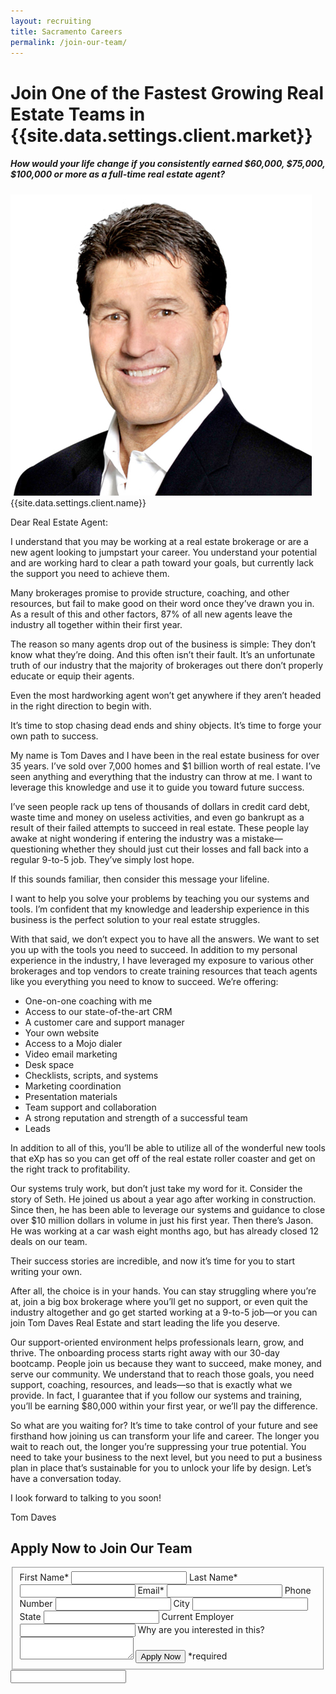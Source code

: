 ```yaml
---
layout: recruiting
title: Sacramento Careers
permalink: /join-our-team/
---
```


<div class="recruiting-page">
<h1 class="join-us">Join One of the Fastest Growing Real Estate Teams in {{site.data.settings.client.market}}</h1>
<h5 class="join-us-subtitle">How would your life change if you consistently earned $60,000, $75,000, $100,000 or more as a full-time real estate agent?</h5>
<div class="recruiting-photo">
<span class="client-image-container">
<img src="/img/headshot.jpg" alt="{{site.data.settings.client.name}}" class="client-image"/>
</span>
<figcaption class="caption">{{site.data.settings.client.name}}</figcaption>
</div>


<p>Dear Real Estate Agent:</p>

<p>I understand that you may be working at a real estate brokerage or are a new agent looking to jumpstart your career. You understand your potential and are working hard to clear a path toward your goals, but currently lack the support you need to achieve them.</p>

<p>Many brokerages promise to provide structure, coaching, and other resources, but fail to make good on their word once they’ve drawn you in. As a result of this and other factors, 87% of all new agents leave the industry all together within their first year.</p>

<p>The reason so many agents drop out of the business is simple: They don’t know what they’re doing. And this often isn’t their fault. It’s an unfortunate truth of our industry that the majority of brokerages out there don’t properly educate or equip their agents.</p>

<p>Even the most hardworking agent won’t get anywhere if they aren’t headed in the right direction to begin with.</p>

<p>It’s time to stop chasing dead ends and shiny objects. It’s time to forge your own path to success.</p>

<p>My name is Tom Daves and I have been in the real estate business for over 35 years. I’ve sold over 7,000 homes and $1 billion worth of real estate. I’ve seen anything and everything that the industry can throw at me. I want to leverage this knowledge and use it to guide you toward future success.</p>

<p>I’ve seen people rack up tens of thousands of dollars in credit card debt, waste time and money on useless activities, and even go bankrupt as a result of their failed attempts to succeed in real estate. These people lay awake at night wondering if entering the industry was a mistake—questioning whether they should just cut their losses and fall back into a regular 9-to-5 job. They’ve simply lost hope.</p>

<p>If this sounds familiar, then consider this message your lifeline.</p>

<p>I want to help you solve your problems by teaching you our systems and tools. I’m confident that my knowledge and leadership experience in this business is the perfect solution to your real estate struggles.</p>

<p>With that said, we don’t expect you to have all the answers. We want to set you up with the tools you need to succeed. In addition to my personal experience in the industry, I have leveraged my exposure to various other brokerages and top vendors to create training resources that teach agents like you everything you need to know to succeed. We’re offering:
<ul class="indent">
<li>One-on-one coaching with me</li>
<li>Access to our state-of-the-art CRM</li>
<li>A customer care and support manager</li>
<li>Your own website</li>
<li>Access to a Mojo dialer</li>
<li>Video email marketing</li>
<li>Desk space</li>
<li>Checklists, scripts, and systems</li>
<li>Marketing coordination</li>
<li>Presentation materials</li>
<li>Team support and collaboration</li>
<li>A strong reputation and strength of a successful team</li>
<li>Leads</li>
</ul></p>

<p>In addition to all of this, you’ll be able to utilize all of the wonderful new tools that eXp has so you can get off of the real estate roller coaster and get on the right track to profitability. </p>

<p>Our systems truly work, but don’t just take my word for it. Consider the story of Seth. He joined us about a year ago after working in construction. Since then, he has been able to leverage our systems and guidance to close over $10 million dollars in volume in just his first year. Then there’s Jason. He was working at a car wash eight months ago, but has already closed 12 deals on our team.</p>

<p>Their success stories are incredible, and now it’s time for you to start writing your own.</p>

<p>After all, the choice is in your hands. You can stay struggling where you’re at, join a big box brokerage where you’ll get no support, or even quit the industry altogether and go get started working at a 9-to-5 job—or you can join Tom Daves Real Estate and start leading the life you deserve.</p>

<p>Our support-oriented environment helps professionals learn, grow, and thrive. The onboarding process starts right away with our 30-day bootcamp. People join us because they want to succeed, make money, and serve our community. We understand that to reach those goals, you need support, coaching, resources, and leads—so that is exactly what we provide. In fact, I guarantee that if you follow our systems and training, you’ll be earning $80,000 within your first year, or we’ll pay the difference.</p>

<p>So what are you waiting for? It’s time to take control of your future and see firsthand how joining us can transform your life and career. The longer you wait to reach out, the longer you’re suppressing your true potential. You need to take your business to the next level, but you need to put a business plan in place that’s sustainable for you to unlock your life by design. Let’s have a conversation today.</p>

<p>I look forward to talking to you soon!</p>

<p>Tom Daves</p>




<h2 class="recruiting">Apply Now to Join Our Team</h2>

<form method="post" class="home-value cta-forms" action="https://formspree.io/{{site.data.settings.client.email}}" onsubmit="return setReturn()">
					<fieldset><label for="firstname">First Name*</label> <input type="text" required="" name="firstname" /> <label for="lastname">Last Name*</label> <input type="text" required="" name="lastname" /> <label for="email">Email*</label> <input type="text" name="name" /> <label for="phone">Phone Number </label> <input type="tel" name="phone" />
						<!--base32-c9gq6t9k68pkcd3jcwpp4rbkcmtk4-base32--><label for="city">City </label> <input type="text" name="city" /> <label for="state">State </label> <input type="text" name="state" /> <label for="employer">Current Employer </label> <input type="text" name="employer" /> <label for="message">Why are you interested in this? </label><textarea name="employer"></textarea>
						<!--base32-c9gq6t9k68pk8cbme5gq4uv4cguqachj70r2urk1edjk6cg-base32--><input class="submit light-light" type="submit" value="Apply Now" name="submitrecruitingForm" /> <span class="asterisk">*required</span></fieldset>
					<!--base32-c9gq6t9k68pk8c9he1t7cxkecdkpedhpe9h6at3me5r7ee1kddhpwx9q71up4tb3f1u6mc3mdcwp6vkg6rw3gc1dc9gq6t9k68-base32-->
					<div class="hidden"><input type="hidden" value="{{site.data.settings.client.email}}" name="_to" /> <input type="hidden" value="Recruiting Contact Request Message From Your Vyral Careers and Training Video Blog" name="_subject" /> <input type="text" name="_gotcha" /></div>
				</form>
</div>
